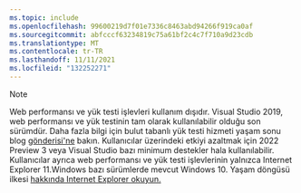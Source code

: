 ```yaml
---
ms.topic: include
ms.openlocfilehash: 99600219d7f01e7336c8463abd94266f919ca0af
ms.sourcegitcommit: abfcccf63234819c75a61bf2c4c7f710a9d23cdb
ms.translationtype: MT
ms.contentlocale: tr-TR
ms.lasthandoff: 11/11/2021
ms.locfileid: "132252271"
---
```

> [!NOTE]
> Web performansı ve yük testi işlevleri kullanım dışıdır. Visual Studio 2019, web performansı ve yük testinin tam olarak kullanılabilir olduğu son sürümdür. Daha fazla bilgi için bulut tabanlı yük testi hizmeti yaşam sonu blog [gönderisi'ne](https://devblogs.microsoft.com/devops/cloud-based-load-testing-service-eol/) bakın. Kullanıcılar üzerindeki etkiyi azaltmak için 2022 Preview 3 veya Visual Studio bazı minimum destekler hala kullanılabilir. Kullanıcılar ayrıca web performansı ve yük testi işlevlerinin yalnızca Internet Explorer 11.Windows bazı sürümlerde mevcut Windows 10. Yaşam döngüsü ilkesi [hakkında Internet Explorer okuyun.](/lifecycle/faq/internet-explorer-microsoft-edge#what-is-the-lifecycle-policy-for-internet-explorer-)
